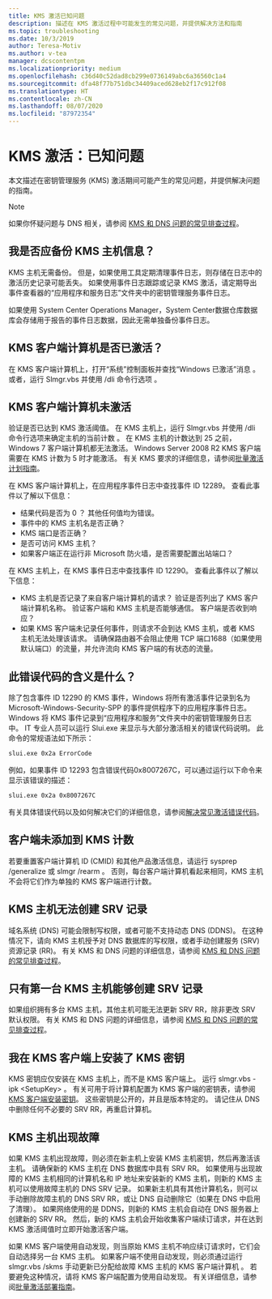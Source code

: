 ```yaml
---
title: KMS 激活已知问题
description: 描述在 KMS 激活过程中可能发生的常见问题，并提供解决方法和指南
ms.topic: troubleshooting
ms.date: 10/3/2019
author: Teresa-Motiv
ms.author: v-tea
manager: dcscontentpm
ms.localizationpriority: medium
ms.openlocfilehash: c36d40c52dad8cb299e0736149abc6a36560c1a4
ms.sourcegitcommit: dfa48f77b751dbc34409aced628eb2f17c912f08
ms.translationtype: HT
ms.contentlocale: zh-CN
ms.lasthandoff: 08/07/2020
ms.locfileid: "87972354"
---
```

# <a name="kms-activation-known-issues"></a>KMS 激活：已知问题

本文描述在密钥管理服务 (KMS) 激活期间可能产生的常见问题，并提供解决问题的指南。

> [!NOTE]
> 如果你怀疑问题与 DNS 相关，请参阅 [KMS 和 DNS 问题的常见排查过程](common-troubleshooting-procedures-kms-dns.md)。

## <a name="should-i-back-up-kms-host-information"></a>我是否应备份 KMS 主机信息？

KMS 主机无需备份。 但是，如果使用工具定期清理事件日志，则存储在日志中的激活历史记录可能丢失。 如果使用事件日志跟踪或记录 KMS 激活，请定期导出事件查看器的“应用程序和服务日志”文件夹中的密钥管理服务事件日志。

如果使用 System Center Operations Manager，System Center数据仓库数据库会存储用于报告的事件日志数据，因此无需单独备份事件日志。

## <a name="is-the-kms-client-computer-activated"></a>KMS 客户端计算机是否已激活？

在 KMS 客户端计算机上，打开“系统”控制面板并查找“Windows 已激活”消息   。 或者，运行 Slmgr.vbs 并使用 /dli 命令行选项  。

## <a name="the-kms-client-computer-does-not-activate"></a>KMS 客户端计算机未激活

验证是否已达到 KMS 激活阈值。 在 KMS 主机上，运行 Slmgr.vbs 并使用 /dli 命令行选项来确定主机的当前计数  。 在 KMS 主机的计数达到 25 之前，Windows 7 客户端计算机都无法激活。 Windows Server 2008 R2 KMS 客户端需要在 KMS 计数为 5 时才能激活。 有关 KMS 要求的详细信息，请参阅[批量激活计划指南](https://go.microsoft.com/fwlink/?linkid=155926)。

在 KMS 客户端计算机上，在应用程序事件日志中查找事件 ID 12289。 查看此事件以了解以下信息：

- 结果代码是否为 0  ？ 其他任何值均为错误。
- 事件中的 KMS 主机名是否正确？
- KMS 端口是否正确？
- 是否可访问 KMS 主机？
- 如果客户端正在运行非 Microsoft 防火墙，是否需要配置出站端口？

在 KMS 主机上，在 KMS 事件日志中查找事件 ID 12290。 查看此事件以了解以下信息：

- KMS 主机是否记录了来自客户端计算机的请求？ 验证是否列出了 KMS 客户端计算机名称。 验证客户端和 KMS 主机是否能够通信。 客户端是否收到响应？
- 如果 KMS 客户端未记录任何事件，则请求不会到达 KMS 主机，或者 KMS 主机无法处理该请求。 请确保路由器不会阻止使用 TCP 端口1688（如果使用默认端口）的流量，并允许流向 KMS 客户端的有状态的流量。

## <a name="what-does-this-error-code-mean"></a>此错误代码的含义是什么？

除了包含事件 ID 12290 的 KMS 事件，Windows 将所有激活事件记录到名为 Microsoft-Windows-Security-SPP 的事件提供程序下的应用程序事件日志。 Windows 将 KMS 事件记录到“应用程序和服务”文件夹中的密钥管理服务日志中。 IT 专业人员可以运行 Slui.exe 来显示与大部分激活相关的错误代码说明。 此命令的常规语法如下所示：

```cmd
slui.exe 0x2a ErrorCode
```

例如，如果事件 ID 12293 包含错误代码0x8007267C，可以通过运行以下命令来显示该错误的描述：

```cmd
slui.exe 0x2a 0x8007267C
```

有关具体错误代码以及如何解决它们的详细信息，请参阅[解决常见激活错误代码](activation-error-codes.md)。

## <a name="clients-are-not-adding-to-the-kms-count"></a>客户端未添加到 KMS 计数

若要重置客户端计算机 ID (CMID) 和其他产品激活信息，请运行 sysprep /generalize 或 slmgr /rearm   。 否则，每台客户端计算机看起来相同，KMS 主机不会将它们作为单独的 KMS 客户端进行计数。

## <a name="kms-hosts-are-unable-to-create-srv-records"></a>KMS 主机无法创建 SRV 记录

域名系统 (DNS) 可能会限制写权限，或者可能不支持动态 DNS (DDNS)。 在这种情况下，请向 KMS 主机授予对 DNS 数据库的写权限，或者手动创建服务 (SRV) 资源记录 (RR)。 有关 KMS 和 DNS 问题的详细信息，请参阅 [KMS 和 DNS 问题的常见排查过程](common-troubleshooting-procedures-kms-dns.md)。

## <a name="only-the-first-kms-host-is-able-to-create-srv-records"></a>只有第一台 KMS 主机能够创建 SRV 记录

如果组织拥有多台 KMS 主机，其他主机可能无法更新 SRV RR，除非更改 SRV 默认权限。 有关 KMS 和 DNS 问题的详细信息，请参阅 [KMS 和 DNS 问题的常见排查过程](common-troubleshooting-procedures-kms-dns.md)。

## <a name="i-installed-a-kms-key-on-the-kms-client"></a>我在 KMS 客户端上安装了 KMS 密钥

KMS 密钥应仅安装在 KMS 主机上，而不是 KMS 客户端上。 运行 slmgr.vbs -ipk &lt;SetupKey&gt;  。 有关可用于将计算机配置为 KMS 客户端的密钥表，请参阅 [KMS 客户端安装密钥](KMSclientkeys.md)。 这些密钥是公开的，并且是版本特定的。 请记住从 DNS 中删除任何不必要的 SRV RR，再重启计算机。

## <a name="a-kms-host-failed"></a>KMS 主机出现故障

如果 KMS 主机出现故障，则必须在新主机上安装 KMS 主机密钥，然后再激活该主机。 请确保新的 KMS 主机在 DNS 数据库中具有 SRV RR。 如果使用与出现故障的 KMS 主机相同的计算机名和 IP 地址来安装新的 KMS 主机，则新的 KMS 主机可以使用故障主机的 DNS SRV 记录。 如果新主机具有其他计算机名，则可以手动删除故障主机的 DNS SRV RR，或让 DNS 自动删除它（如果在 DNS 中启用了清理）。 如果网络使用的是 DDNS，则新的 KMS 主机会自动在 DNS 服务器上创建新的 SRV RR。 然后，新的 KMS 主机会开始收集客户端续订请求，并在达到 KMS 激活阈值时立即开始激活客户端。

如果 KMS 客户端使用自动发现，则当原始 KMS 主机不响应续订请求时，它们会自动选择另一台 KMS 主机。 如果客户端不使用自动发现，则必须通过运行 slmgr.vbs /skms 手动更新已分配给故障 KMS 主机的 KMS 客户端计算机  。 若要避免这种情况，请将 KMS 客户端配置为使用自动发现。 有关详细信息，请参阅[批量激活部署指南](https://go.microsoft.com/fwlink/?linkid=150083)。
